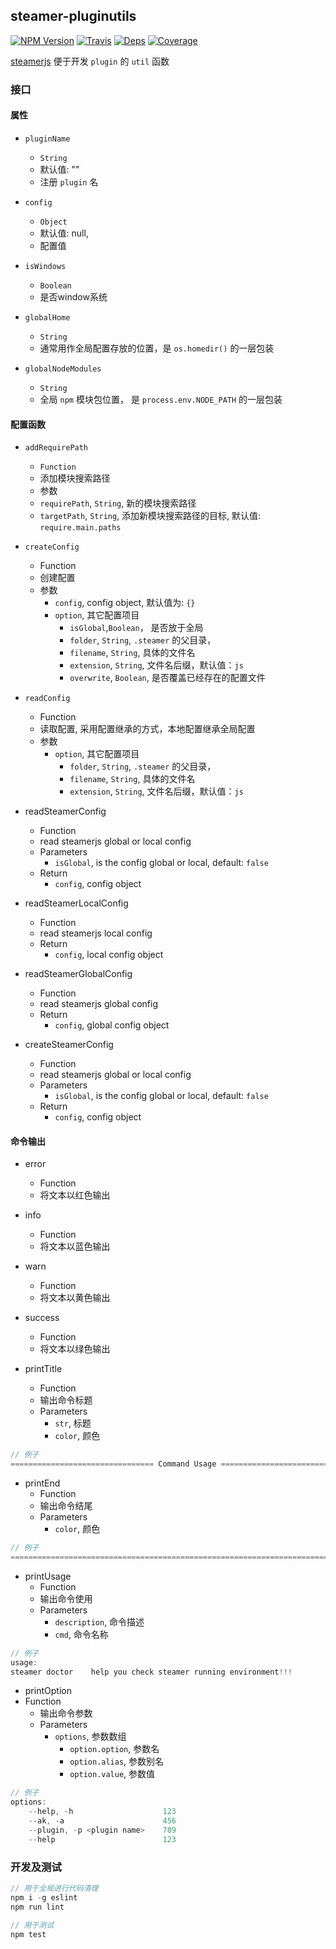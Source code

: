 ## steamer-pluginutils

[![NPM Version](https://img.shields.io/npm/v/steamer-pluginutils.svg?style=flat)](https://www.npmjs.com/package/steamer-pluginutils)
[![Travis](https://img.shields.io/travis/SteamerTeam/steamer-pluginutils.svg)](https://travis-ci.org/SteamerTeam/steamer-pluginutils)
[![Deps](https://david-dm.org/SteamerTeam/steamer-pluginutils.svg)](https://david-dm.org/SteamerTeam/steamer-pluginutils)
[![Coverage](https://img.shields.io/coveralls/SteamerTeam/steamer-pluginutils.svg)](https://coveralls.io/github/SteamerTeam/steamer-pluginutils)

[steamerjs](https://github.com/SteamerTeam/steamer-pluginutils) 便于开发 `plugin` 的 `util` 函数

### 接口

#### 属性
- `pluginName`
	- `String`
	- 默认值: ""
	- 注册 `plugin` 名

- `config`
	- `Object`
	- 默认值: null,
	- 配置值

- `isWindows`
	- `Boolean`
	- 是否window系统
- `globalHome`
	- `String`
	- 通常用作全局配置存放的位置，是 `os.homedir()` 的一层包装

- `globalNodeModules`
	- `String`
	- 全局 `npm` 模块包位置， 是 `process.env.NODE_PATH` 的一层包装

#### 配置函数

- `addRequirePath`
	- `Function`
	- 添加模块搜索路径
	- 参数
	- `requirePath`, `String`, 新的模块搜索路径
	- `targetPath`, `String`, 添加新模块搜索路径的目标, 默认值: `require.main.paths`

- `createConfig`
	- Function
	- 创建配置
	- 参数
		- `config`, config object, 默认值为: `{}`
		- `option`, 其它配置项目
			- `isGlobal`,`Boolean`， 是否放于全局
			- `folder`, `String`, `.steamer` 的父目录，
			- `filename`, `String`, 具体的文件名
			- `extension`, `String`, 文件名后缀，默认值：`js`
			- `overwrite`, `Boolean`, 是否覆盖已经存在的配置文件


- `readConfig`
	- Function
	- 读取配置, 采用配置继承的方式，本地配置继承全局配置
	- 参数
		- `option`, 其它配置项目
			- `folder`, `String`, `.steamer` 的父目录，
			- `filename`, `String`, 具体的文件名
			- `extension`, `String`, 文件名后缀，默认值：`js`

- readSteamerConfig
	- Function
	- read steamerjs global or local config
	- Parameters
		- `isGlobal`, is the config global or local, default: `false`
	- Return 
		- `config`, config object

- readSteamerLocalConfig
	- Function
	- read steamerjs local config
	- Return
		- `config`, local config object

- readSteamerGlobalConfig
	- Function
	- read steamerjs global config
	- Return
		- `config`, global config object

- createSteamerConfig
	- Function
	- read steamerjs global or local config
	- Parameters
		- `isGlobal`, is the config global or local, default: `false`
	- Return 
		- `config`, config object

#### 命令输出

- error
	- Function
	- 将文本以红色输出

- info
	- Function
	- 将文本以蓝色输出

- warn
	- Function
	- 将文本以黄色输出

- success
	- Function
	- 将文本以绿色输出

- printTitle
 	- Function
 	- 输出命令标题
 	- Parameters
 		- `str`, 标题
 		- `color`, 颜色
```javascript
// 例子
================================ Command Usage ================================
```

- printEnd
 	- Function
 	- 输出命令结尾
 	- Parameters
 		- `color`, 颜色
```javascript
// 例子
================================================================================
```

- printUsage
 	- Function
 	- 输出命令使用
 	- Parameters
 		- `description`, 命令描述
 		- `cmd`, 命令名称
 ```javascript
 // 例子
usage:
steamer doctor    help you check steamer running environment!!!
 ```

- printOption
 - Function
 	- 输出命令参数
 	- Parameters
 		- `options`, 参数数组
 			- `option.option`, 参数名
 			- `option.alias`, 参数别名
 			- `option.value`, 参数值
```javascript
// 例子
options:
    --help, -h                    123
    --ak, -a                      456
    --plugin, -p <plugin name>    789
    --help                        123
```



### 开发及测试
```javascript
// 用于全局进行代码清理
npm i -g eslint
npm run lint

// 用于测试
npm test
```